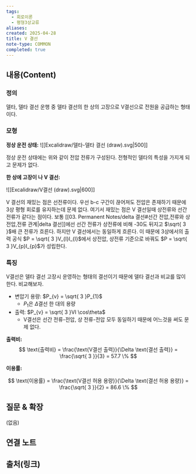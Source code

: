 ```yaml
---
tags:
  - 회로이론
  - 평형3상교류
aliases: 
created: 2025-04-28
title: V 결선
note-type: COMMON
completed: true
---
```


## 내용(Content)

### 정의

델타, 델타 결선 운행 중 델타 결선의 한 상의 고장으로 V결선으로 전원을 공급하는 형태이다.

### 모형

**정상 운전 상태:**
![[Excalidraw/델타-델타 결선 (draw).svg|500]]

정상 운전 상태에는 위와 같이 전압 전류가 구성된다. 전형적인 델타의 특성을 가지게 되고 문제가 없다.

**한 상에 고장이 나 V 결선:**

![[Excalidraw/V결선 (draw).svg|600]]

V 결선의 재밌는 점은 선전류이다. 우선 b-c 구간이 끊어져도 전압은 존재하기 때문에 3상 평형 회로를 유지하는데 문제 없다. 여기서 재밌는 점은 V 결선일때 상전류와 선간 전류가 같다는 점이다. 보통 [[03. Permanent Notes/delta 결선#선간 전압,전류와 상전압,전류 관계|delta 결선]]에선 선간 전류가 상전류에 비해 -30도 뒤지고 $\sqrt{ 3 }$배 큰 전류가 흐른다. 하지만 V 결선에서는 동일하게 흐른다. 이 때문에 3상에서의 출력 공식 $P = \sqrt{ 3 }V_{l}I_{l}$에서 상전압, 상전류 기준으로 바꿔도 $P = \sqrt{ 3 }V_{p}I_{p}$가 성립한다.

### 특징

V결선은 델타 결선 고장시 운영하는 형태의 결선이기 때문에 델타 결선과 비교를 많이 한다. 비교해보자.

- 변압기 용량: $P_{v} = \sqrt{ 3 }P_{1}$
	- $P_{1}$은 $\Delta$결선 한 대의 용량
- 출력: $P_{v} = \sqrt{ 3 }VI \cos\theta$
	- V결선은 선간 전류-전압, 상 전류-전압 모두 동일하기 때문에 어느것을 써도 문제 없다.

**출력비:**
$$
\text{출력비} = \frac{\text{V결선 출력}}{\Delta \text{결선 출력}} = \frac{\sqrt{ 3 }}{3} = 57.7 \%
$$

**이용률:**

$$
\text{이용률} = \frac{\text{V결선 허용 용량}}{\Delta \text{결선 허용 용량}} = \frac{\sqrt{ 3 }}{2} = 86.6 \%
$$

## 질문 & 확장

(없음)

## 연결 노트

## 출처(링크)

